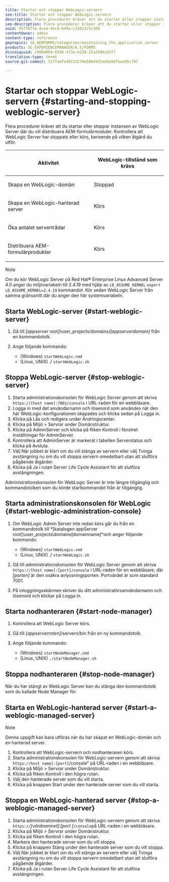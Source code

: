 ```yaml
---
title: Startar och stoppar WebLogic-servern
seo-title: Startar och stoppar WebLogic-servern
description: Flera procedurer kräver att du startar eller stoppar instansen av WebLogic Server där du vill distribuera AEM-formulärmoduler. I det här dokumentet beskrivs hur du startar och stoppar WebLogic-servern.
seo-description: Flera procedurer kräver att du startar eller stoppar instansen av WebLogic Server där du vill distribuera AEM-formulärmoduler. I det här dokumentet beskrivs hur du startar och stoppar WebLogic-servern.
uuid: 957787fe-4cea-4ecd-b49a-c33023c5c309
contentOwner: admin
content-type: reference
geptopics: SG_AEMFORMS/categories/maintaining_the_application_server
products: SG_EXPERIENCEMANAGER/6.5/FORMS
discoiquuid: c908d064-6596-473a-b218-22a2496c83f7
translation-type: tm+mt
source-git-commit: 317fadfe48724270e59644d2ed9a90fbee95cf9f

---
```



# Startar och stoppar WebLogic-servern {#starting-and-stopping-weblogic-server}

Flera procedurer kräver att du startar eller stoppar instansen av WebLogic Server där du vill distribuera AEM-formulärmoduler. Kontrollera att WebLogic Server har stoppats eller körs, beroende på vilken åtgärd du utför.

<table>
 <thead>
  <tr>
   <th><p>Aktivitet</p></th>
   <th><p>WebLogic-tillstånd som krävs</p></th>
  </tr>
 </thead>
 <tbody>
  <tr>
   <td><p>Skapa en WebLogic-domän</p></td>
   <td><p>Stoppad</p></td>
  </tr>
  <tr>
   <td><p>Skapa en WebLogic-hanterad server</p></td>
   <td><p>Körs</p></td>
  </tr>
  <tr>
   <td><p>Öka antalet servertrådar</p></td>
   <td><p>Körs</p></td>
  </tr>
  <tr>
   <td><p>Distribuera AEM-formulärprodukter</p></td>
   <td><p>Körs</p></td>
  </tr>
 </tbody>
</table>

>[!NOTE]
>
>Om du kör WebLogic Server på Red Hat® Enterprise Linux Advanced Server 4.0 anger du miljövariabeln till 2.4.19 med hjälp av `LD_ASSUME_KERNEL` `export LD_ASSUME_KERNEL=2.4.19` kommandot. Kör sedan WebLogic Server från samma gränssnitt där du anger den här systemvariabeln.

## Starta WebLogic-server {#start-weblogic-server}

1. Gå till *[appserver root]*/user_projects/domains/*[appserverdomain]* från en kommandotolk.
1. Ange följande kommando:

   * (Windows) `startWebLogic.cmd`
   * (Linux, UNIX) ./ `startWebLogic.sh`

## Stoppa WebLogic-server {#stop-weblogic-server}

1. Starta administrationskonsolen för WebLogic Server genom att skriva `https://[host name]:7001/console` i URL-raden för en webbläsare.
1. Logga in med det användarnamn och lösenord som användes när den här WebLogic-konfigurationen skapades och klicka sedan på Logga in.
1. Klicka på Lås och redigera under Ändringscenter.
1. Klicka på Miljö > Servrar under Domänstruktur.
1. Klicka på AdminServer och klicka på fliken Kontroll i fönstret Inställningar för AdminServer.
1. Kontrollera att AdminServer är markerat i tabellen Serverstatus och klicka på Avsluta.
1. Välj När jobbet är klart om du vill stänga av servern eller välj Tvinga avstängning nu om du vill stoppa servern omedelbart utan att slutföra pågående åtgärder.
1. Klicka på Ja i rutan Server Life Cycle Assistant för att slutföra avstängningen.

Administrationskonsolen för WebLogic Server är inte längre tillgänglig och kommandotolken som du körde startkommandot från är tillgänglig.

## Starta administrationskonsolen för WebLogic {#start-weblogic-administration-console}

1. Om WebLogic Admin Server inte redan körs går du från en kommandotolk till *[katalogen appServer root]\user_projects\domains\[domainname]*och anger följande kommando:

   * (Windows) `startWebLogic.cmd`
   * (Linux, UNIX) ./ `startWebLogic.sh`

1. Gå till administrationskonsolen för WebLogic Server genom att skriva `https://[host name]:[port]/console` i URL-raden för en webbläsare, där *[porten]* är den osäkra avlyssningsporten. Portvärdet är som standard 7001.
1. På inloggningsskärmen skriver du ditt administratörsanvändarnamn och lösenord och klickar på Logga in.

## Starta nodhanteraren {#start-node-manager}

1. Kontrollera att WebLogic Server körs.
1. Gå till *[appserverroten]*/servern/bin från en ny kommandotolk.
1. Ange följande kommando:

   * (Windows) `startNodeManager.cmd`
   * (Linux, UNIX) `./startNodeManager.sh`

## Stoppa nodhanteraren {#stop-node-manager}

När du har stängt av WebLogic Server kan du stänga den kommandotolk som du kallade Node Manager för.

## Starta en WebLogic-hanterad server {#start-a-weblogic-managed-server}

>[!NOTE]
>
>Denna uppgift kan bara utföras när du har skapat en WebLogic-domän och en hanterad server.

1. Kontrollera att WebLogic-servern och nodhanteraren körs.
1. Starta administrationskonsolen för WebLogic-servern genom att skriva `https://host name]:[port]`/console&quot; på URL-raden i en webbläsare.
1. Klicka på Miljö > Servrar under Domänstruktur.
1. Klicka på fliken Kontroll i den högra rutan.
1. Välj den hanterade server som du vill starta.
1. Klicka på knappen Start under den hanterade server som du vill starta.

## Stoppa en WebLogic-hanterad server {#stop-a-weblogic-managed-server}

1. Starta administrationskonsolen för WebLogic-servern genom att skriva `https://`*[värdnamnet]:[port ]*`/console`på URL-raden i en webbläsare.
1. Klicka på Miljö > Servrar under Domänstruktur.
1. Klicka på fliken Kontroll i den högra rutan.
1. Markera den hanterade server som du vill stoppa.
1. Klicka på knappen Stäng under den hanterade server som du vill stoppa.
1. Välj När jobbet är klart om du vill stänga av servern eller välj Tvinga avstängning nu om du vill stoppa servern omedelbart utan att slutföra pågående åtgärder.
1. Klicka på Ja i rutan Server Life Cycle Assistant för att slutföra avstängningen.

